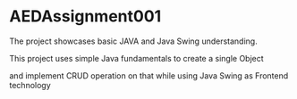 # AEDAssignment001

The project showcases basic JAVA and Java Swing understanding.

This project uses simple Java fundamentals to create a single Object

and implement CRUD operation on that while using Java Swing as Frontend technology
